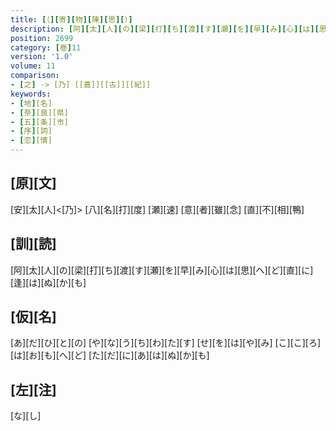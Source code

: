 ```yaml
---
title: [（][寄][物][陳][思][）]
description: [阿][太][人][の][梁][打][ち][渡][す][瀬][を][早][み][心][は][思][へ][ど][直][に][逢][は][ぬ][か][も]
position: 2699
category: [巻]11
version: '1.0'
volume: 11
comparison:
- [之] -> [乃] [[嘉]][[古]][[紀]]
keywords:
- [地][名]
- [奈][良][県]
- [五][条][市]
- [序][詞]
- [恋][情]
---
```


## [原][文]

[安][太][人]<[乃]> [八][名][打][度] [瀬][速] [意][者][雖][念] [直][不][相][鴨]

## [訓][読]

[阿][太][人][の][梁][打][ち][渡][す][瀬][を][早][み][心][は][思][へ][ど][直][に][逢][は][ぬ][か][も]

## [仮][名]

[あ][だ][ひ][と][の] [や][な][う][ち][わ][た][す] [せ][を][は][や][み] [こ][こ][ろ][は][お][も][へ][ど] [た][だ][に][あ][は][ぬ][か][も]

## [左][注]

[な][し]
